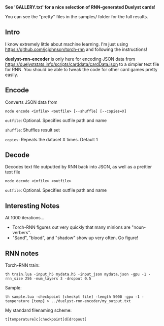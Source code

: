 **See 'GALLERY.txt' for a nice selection of RNN-generated Duelyst cards!**

You can see the "pretty" files in the samples/ folder for the full results.

## Intro

I know extremely little about machine learning. I'm just using https://github.com/jcjohnson/torch-rnn and following the instructions!

**duelyst-rnn-encoder** is only here for encoding JSON data from https://duelyststats.info/scripts/carddata/cardData.json to a simpler text file for RNN. You should be able to tweak the code for other card games pretty easily.

## Encode

Converts JSON data from 

`node encode <infile> <outfile> [--shuffle] [--copies=X]`

`outfile`: Optional. Specifies outfile path and name

`shuffle`: Shuffles result set

`copies`: Repeats the dataset X times. Default 1

## Decode

Decodes text file outputted by RNN back into JSON, as well as a prettier text file

`node decode <infile> <outfile>`

`outfile`: Optional. Specifies outfile path and name

## Interesting Notes

At 1000 iterations...

* Torch-RNN figures out very quickly that many minions are "noun-verbers".
* "Sand", "blood", and "shadow" show up very often. Go figure!

## RNN notes

Torch-RNN train:

`th train.lua -input_h5 mydata.h5 -input_json mydata.json -gpu -1 -rnn_size 256 -num_layers 3 -dropout 0.5`

Sample:

`th sample.lua -checkpoint [checkpt file] -length 5000 -gpu -1 -temperature [temp] > ../duelyst-rnn-encoder/my_output.txt`

My standard filenaming scheme:

`t[temperature]c[checkpoint]d[dropout]`